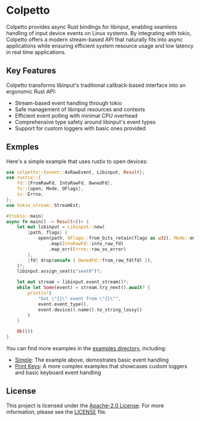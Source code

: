 # Colpetto

Colpetto provides async Rust bindings for libinput, enabling seamless handling
of input device events on Linux systems. By integrating with tokio, Colpetto
offers a modern stream-based API that naturally fits into async applications
while ensuring efficient system resource usage and low latency in real time
applications.

## Key Features

Colpetto transforms libinput's traditional callback-based interface into an
ergonomic Rust API:

- Stream-based event handling through tokio
- Safe management of libinput resources and contexts
- Efficient event polling with minimal CPU overhead
- Comprehensive type safety around libinput's event types
- Support for custom loggers with basic ones provided

## Exmples

Here's a simple example that uses rustix to open devices:

```rust
use colpetto::{event::AsRawEvent, Libinput, Result};
use rustix::{
    fd::{FromRawFd, IntoRawFd, OwnedFd},
    fs::{open, Mode, OFlags},
    io::Errno,
};
use tokio_stream::StreamExt;

#[tokio::main]
async fn main() -> Result<()> {
    let mut libinput = Libinput::new(
        |path, flags| {
            open(path, OFlags::from_bits_retain(flags as u32), Mode::empty())
                .map(IntoRawFd::into_raw_fd)
                .map_err(Errno::raw_os_error)
        },
        |fd| drop(unsafe { OwnedFd::from_raw_fd(fd) }),
    )?;
    libinput.assign_seat(c"seat0")?;

    let mut stream = libinput.event_stream()?;
    while let Some(event) = stream.try_next().await? {
        println!(
            "Got \"{}\" event from \"{}\"",
            event.event_type(),
            event.device().name().to_string_lossy()
        )
    }

    Ok(())
}
```

You can find more examples in the [examples directory](examples/), including:

- [Simple](examples/simple.rs): The example above, demostrates basic event
  handling
- [Print Keys](examples/print_keys.rs): A more complex examples that showcases
  custom loggers and basic keyboard event handling

<!-- - [Device Management](examples/devices.rs): Shows device detection and
  configuration
- [Multi-seat Setup](examples/seats.rs): Illustrates handling multiple seat
  configurations -->

## License

This project is licensed under the
[Apache-2.0 License](http://www.apache.org/licenses/LICENSE-2.0). For more
information, please see the [LICENSE](LICENSE) file.
